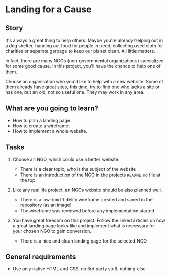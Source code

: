 # Landing for a Cause

## Story

It's always a great thing to help others. 
Maybe you're already helping out in a dog shelter, 
handing out food for people in need, collecting used cloth for charities or 
separate garbage to keep our planet clean. All little matters.

In fact, there are many NGOs (non-governmental organizations) specialized for some good cause. 
In this project, you'll have the chance to help one of them.

Choose an organisation who you'd like to help with a new website. 
Some of them already have great sites, this time, try to find one who lacks a site or has one,
but an old, not so useful one. 
They may work in any area.

## What are you going to learn?

- How to plan a landing page.
- How to create a wireframe.
- How to implement a whole website.

## Tasks

1. Choose an NGO, which could use a better website.
    - There is a clear topic, who is the subject of the website
    - There is an introduction of the NGO in the projects `README.md` file at the top

2. Like any real life project, an NGOs website should be also planned well.
    - There is a low-/mid-fidelity wireframe created and saved in the repository (as an image)
    - The wireframe was reviewed before any implementation started

3. You have great freedom on this project. Follow the linked articles on how a great landing page looks like and implement what is necessary for your chosen NGO to gain conversion.
    - There is a nice and clean landing page for the selected NGO

## General requirements

- Use only native HTML and CSS, no 3rd party stuff, nothing else
